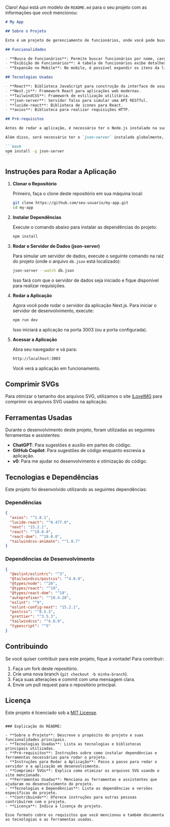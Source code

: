 Claro! Aqui está um modelo de `README.md` para o seu projeto com as informações que você mencionou:

````markdown
# My App

## Sobre o Projeto

Este é um projeto de gerenciamento de funcionários, onde você pode buscar, visualizar e gerenciar informações de funcionários de uma empresa. O projeto utiliza Next.js para o desenvolvimento da interface e TailwindCSS para a estilização. A aplicação conta com funcionalidades como busca, exibição de dados dinâmicos e interatividade com notificações.

## Funcionalidades

- **Busca de Funcionários**: Permite buscar funcionários por nome, cargo ou telefone. As notificações são exibidas para informar os resultados da pesquisa.
- **Exibição de Funcionários**: A tabela de funcionários exibe detalhes como foto, nome, cargo, data de admissão e telefone.
- **Expansão no Mobile**: No mobile, é possível expandir os itens da lista de funcionários para ver mais detalhes, como cargo, data de admissão e telefone.

## Tecnologias Usadas

- **React**: Biblioteca JavaScript para construção da interface de usuário.
- **Next.js**: Framework React para aplicações web modernas.
- **TailwindCSS**: Framework de estilização utilitária.
- **json-server**: Servidor falso para simular uma API RESTful.
- **lucide-react**: Biblioteca de ícones para React.
- **axios**: Biblioteca para realizar requisições HTTP.

## Pré-requisitos

Antes de rodar a aplicação, é necessário ter o Node.js instalado na sua máquina. Caso não tenha, você pode baixá-lo [aqui](https://nodejs.org/).

Além disso, será necessário ter o `json-server` instalado globalmente, caso você queira rodar o servidor de dados localmente. Para instalar o `json-server`, execute o seguinte comando:

```bash
npm install -g json-server
```
````

## Instruções para Rodar a Aplicação

1. **Clonar o Repositório**

   Primeiro, faça o clone deste repositório em sua máquina local:

   ```bash
   git clone https://github.com/seu-usuario/my-app.git
   cd my-app
   ```

2. **Instalar Dependências**

   Execute o comando abaixo para instalar as dependências do projeto:

   ```bash
   npm install
   ```

3. **Rodar o Servidor de Dados (json-server)**

   Para simular um servidor de dados, execute o seguinte comando na raiz do projeto (onde o arquivo `db.json` está localizado):

   ```bash
   json-server --watch db.json
   ```

   Isso fará com que o servidor de dados seja iniciado e fique disponível para realizar requisições.

4. **Rodar a Aplicação**

   Agora você pode rodar o servidor da aplicação Next.js. Para iniciar o servidor de desenvolvimento, execute:

   ```bash
   npm run dev
   ```

   Isso iniciará a aplicação na porta 3003 (ou a porta configurada).

5. **Acessar a Aplicação**

   Abra seu navegador e vá para:

   ```bash
   http://localhost:3003
   ```

   Você verá a aplicação em funcionamento.

## Comprimir SVGs

Para otimizar o tamanho dos arquivos SVG, utilizamos o site [iLoveIMG](https://www.iloveimg.com/pt/comprimir-imagem/comprimir-svg) para comprimir os arquivos SVG usados na aplicação.

## Ferramentas Usadas

Durante o desenvolvimento deste projeto, foram utilizadas as seguintes ferramentas e assistentes:

- **ChatGPT**: Para sugestões e auxílio em partes do código.
- **GitHub Copilot**: Para sugestões de código enquanto escrevia a aplicação.
- **v0**: Para me ajudar no desenvolvimento e otimização do código.

## Tecnologias e Dependências

Este projeto foi desenvolvido utilizando as seguintes dependências:

### Dependências

```json
{
  "axios": "^1.8.1",
  "lucide-react": "^0.477.0",
  "next": "15.2.1",
  "react": "^19.0.0",
  "react-dom": "^19.0.0",
  "tailwindcss-animate": "^1.0.7"
}
```

### Dependências de Desenvolvimento

```json
{
  "@eslint/eslintrc": "^3",
  "@tailwindcss/postcss": "^4.0.9",
  "@types/node": "^20",
  "@types/react": "^19",
  "@types/react-dom": "^19",
  "autoprefixer": "^10.4.20",
  "eslint": "^9",
  "eslint-config-next": "15.2.1",
  "postcss": "^8.5.3",
  "prettier": "^3.5.3",
  "tailwindcss": "^4.0.9",
  "typescript": "^5"
}
```

## Contribuindo

Se você quiser contribuir para este projeto, fique à vontade! Para contribuir:

1. Faça um fork deste repositório.
2. Crie uma nova branch (`git checkout -b minha-branch`).
3. Faça suas alterações e commit com uma mensagem clara.
4. Envie um pull request para o repositório principal.

## Licença

Este projeto é licenciado sob a [MIT License](LICENSE).

```

### Explicação do README:

- **Sobre o Projeto**: Descreve o propósito do projeto e suas funcionalidades principais.
- **Tecnologias Usadas**: Lista as tecnologias e bibliotecas principais utilizadas.
- **Pré-requisitos**: Instruções sobre como instalar dependências e ferramentas necessárias para rodar o projeto.
- **Instruções para Rodar a Aplicação**: Passo a passo para rodar o servidor e a aplicação em desenvolvimento.
- **Comprimir SVGs**: Explica como otimizar os arquivos SVG usando o site mencionado.
- **Ferramentas Usadas**: Menciona as ferramentas e assistentes que ajudaram no desenvolvimento do projeto.
- **Tecnologias e Dependências**: Lista as dependências e versões específicas do projeto.
- **Contribuindo**: Oferece instruções para outras pessoas contribuírem com o projeto.
- **Licença**: Indica a licença do projeto.

Esse formato cobre os requisitos que você mencionou e também documenta as tecnologias e as ferramentas usadas.
```
